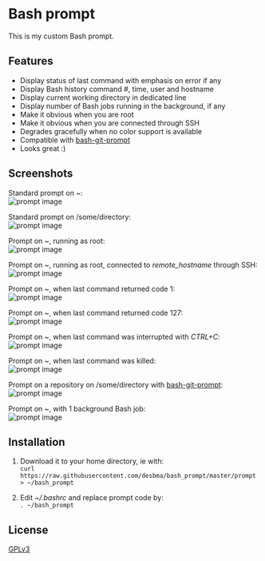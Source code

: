 Bash prompt
===========

This is my custom Bash prompt.


## Features

* Display status of last command with emphasis on error if any
* Display Bash history command #, time, user and hostname
* Display current working directory in dedicated line
* Display number of Bash jobs running in the background, if any
* Make it obvious when you are root
* Make it obvious when you are connected through SSH
* Degrades gracefully when no color support is available
* Compatible with [bash-git-prompt](https://github.com/magicmonty/bash-git-prompt)
* Looks great :)


## Screenshots

Standard prompt on ~:  
![prompt image](https://i.imgur.com/YW5tAiJ.png)

Standard prompt on /some/directory:  
![prompt image](https://i.imgur.com/q2pZYUT.png)

Prompt on ~, running as root:  
![prompt image](https://i.imgur.com/3Th47aX.png)

Prompt on ~, running as root, connected to _remote_hostname_ through SSH:  
![prompt image](https://i.imgur.com/8vwCYIO.png)

Prompt on ~, when last command returned code 1:  
![prompt image](https://i.imgur.com/ziK72i5.png)

Prompt on ~, when last command returned code 127:  
![prompt image](https://i.imgur.com/gKSGb8A.png)

Prompt on ~, when last command was interrupted with _CTRL+C_:  
![prompt image](https://i.imgur.com/jXbOha7.png)

Prompt on ~, when last command was killed:  
![prompt image](https://i.imgur.com/lAJRkDq.png)

Prompt on a repository on /some/directory with [bash-git-prompt](https://github.com/magicmonty/bash-git-prompt):  
![prompt image](https://i.imgur.com/yIcCBGg.png)

Prompt on ~, with 1 background Bash job:  
![prompt image](https://i.imgur.com/KHX4HHB.png)


## Installation

1. Download it to your home directory, ie with:   
`curl https://raw.githubusercontent.com/desbma/bash_prompt/master/prompt > ~/bash_prompt`

2. Edit _~/.bashrc_ and replace prompt code by:  
`. ~/bash_prompt` 


## License

[GPLv3](https://www.gnu.org/licenses/gpl-3.0-standalone.html)
